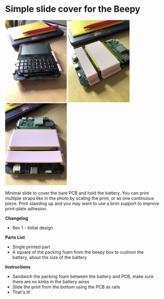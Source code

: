 # Simple slide cover for the Beepy
<img src=images/01.jpg width=200> <img src=images/02.jpg width=200>
<img src=images/03.jpg width=200>

Minimal slide to cover the bare PCB and hold the battery. You can print multiple straps like in the photo by scaling the print, or as one continuous piece. Print standing up and you may want to use a brim support to improve print-plate adhesion.

**Changelog**
* Rev 1 - Initial design

**Parts List**
* Single printed part
* A square of the packing foam from the beepy box to cushion the battery, about the size of the battery

**Instructions**
* Sandwich the packing foam between the battery and PCB, make sure there are no kinks in the battery wires
* Slide the print from the bottom using the PCB as rails
* That's it!
